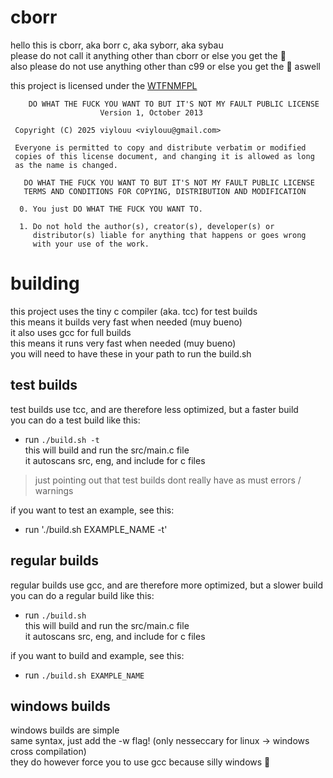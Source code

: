 # cborr  
hello this is cborr, aka borr c, aka syborr, aka sybau  
please do not call it anything other than cborr or else you get the :onion:  
also please do not use anything other than c99 or else you get the :onion: aswell  


this project is licensed under the [WTFNMFPL](https://github.com/adversary-org/wtfnmf/tree/master)
```
    DO WHAT THE FUCK YOU WANT TO BUT IT'S NOT MY FAULT PUBLIC LICENSE
                    Version 1, October 2013

 Copyright (C) 2025 viylouu <viylouu@gmail.com>

 Everyone is permitted to copy and distribute verbatim or modified
 copies of this license document, and changing it is allowed as long
 as the name is changed.

   DO WHAT THE FUCK YOU WANT TO BUT IT'S NOT MY FAULT PUBLIC LICENSE
   TERMS AND CONDITIONS FOR COPYING, DISTRIBUTION AND MODIFICATION

  0. You just DO WHAT THE FUCK YOU WANT TO.

  1. Do not hold the author(s), creator(s), developer(s) or
     distributor(s) liable for anything that happens or goes wrong
     with your use of the work.
```

# building
this project uses the tiny c compiler (aka. tcc) for test builds  
this means it builds very fast when needed (muy bueno)  
it also uses gcc for full builds  
this means it runs very fast when needed (muy bueno)  
you will need to have these in your path to run the build.sh  

## test builds
test builds use tcc, and are therefore less optimized, but a faster build  
you can do a test build like this:  
- run `./build.sh -t`  
this will build and run the src/main.c file  
it autoscans src, eng, and include for c files  

>
> just pointing out that test builds dont really have as must errors / warnings
>
  
if you want to test an example, see this:  
- run './build.sh EXAMPLE_NAME -t'  

## regular builds
regular builds use gcc, and are therefore more optimized, but a slower build  
you can do a regular build like this:  
- run `./build.sh`  
this will build and run the src/main.c file  
it autoscans src, eng, and include for c files  
  
if you want to build and example, see this:  
- run `./build.sh EXAMPLE_NAME`  

## windows builds
windows builds are simple  
same syntax, just add the -w flag! (only nesseccary for linux -> windows cross compilation)  
they do however force you to use gcc because silly windows :onion:  

